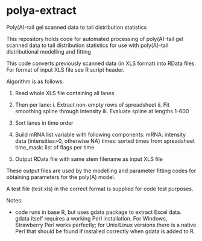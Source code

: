 # polya-extract

Poly(A)-tail gel scanned data to tail distribution statistics

This repository holds code for automated processing of poly(A)-tail gel scanned data to tail distribution statistics for use with poly(A)-tail distributional modelling and fitting

This code converts previously scanned data (in XLS format) into RData files. For format of input XLS file see R script header.

Algorithm is as follows:

1. Read whole XLS file containing all lanes 
2. Then per lane:
   i.   Extract non-empty rows of spreadsheet
   ii.  Fit smoothing spline through intensity 
   iii. Evaluate spline at lengths 1-600
3. Sort lanes in time order
4. Build mRNA list variable with following components:
   mRNA:       intensity data (intensities>0, otherwise NA)
   times:      sorted times from spreadsheet 
   time_mask:  list of flags per time 
 
5. Output RData file with same stem filename as input XLS file

These output files are used by the modelling and parameter fitting codes for obtaining parameters for the poly(A) model.

A test file (test.xls) in the correct format is supplied for code test purposes.

Notes:
- code runs in base R, but uses gdata package to extract Excel data. gdata itself requires a working Perl installation. For Windows, Strawberry Perl works perfectly; for Unix/Linux versions there is a native Perl that should be found if installed correctly when gdata is added to R.
